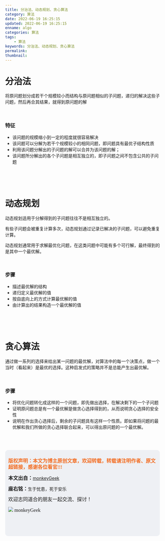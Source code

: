 ```yaml
---
title: 分治法、动态规划、贪心算法
category: 算法
date: 2022-06-19 16:25:15
updated: 2022-06-19 16:25:15
enname: algo
categories: 算法
tags:
	- 算法
keywords: 分治法、动态规划、贪心算法
permalink:
thumbnail:
---
```


# 分治法

将原问题划分成若干个规模较小而结构与原问题相似的子问题，递归的解决这些子问题，然后再合其结果，就得到原问题的解<!--more-->

</br>

### 特征

- 该问题的规模缩小到一定的程度就很容易解决
- 该问题可以分解为若干个规模较小的相同问题，即问题具有最优子结构性质
- 利用该问题分解出的子问题的解可以合并为该问题的解；
- 该问题所分解出的各个子问题是相互独立的，即子问题之间不包含公共的子问题

</br>

</br>

</br>

# 动态规划

动态规划适用于分解得到的子问题往往不是相互独立的。

有些子问题会被重复计算多次，动态规划通过记录已解决的子问题，可以避免重复计算。

动态规划通常用于求解最优化问题，在这类问题中可能有多个可行解，最终得到的是其中一个最优解。

</br>

### 步骤

- 描述最优解的结构
- 递归定义最优解的值
- 按自底向上的方式计算最优解的值
- 由计算出的结果构造一个最优解的值

</br>

</br>

</br>

# 贪心算法

通过做一系列的选择来给出某一问题的最优解，对算法中的每一个决策点，做一个当时（看起来）是最优的选择。这种启发式的策略并不是总能产生出最优解。

</br>

### 步骤

- 将优化问题转化成这样的一个问题，即先做出选择，在解决剩下的一个子问题
- 证明原问题总是有一个最优解是做贪心选择得到的，从而说明贪心选择的安全性
- 说明在作出贪心选择后，剩余的子问题具有这样一个性质。即如果将问题的最优解和我们所做的贪心选择联合起来，可以得出原问题的一个最优解。





</br>

</br>

</br>

<script>
var _hmt = _hmt || [];
(function() {
  var hm = document.createElement("script");
  hm.src = "https://hm.baidu.com/hm.js?2f798e6b269c8a40f12bef25d7f1876d";
  var s = document.getElementsByTagName("script")[0]; 
  s.parentNode.insertBefore(hm, s);
})();
</script>

<div style="height:260px; background-color:rgb(238,240,244); padding:10px;border-radius:10px;">
    <p style="color:#f36c21;font:bold 16px/20px 'kaiTi';">
      版权声明：本文为博主原创文章，欢迎转载，转载请注明作者、原文超链接，感谢各位看官!!!
    </p>
    <p>
      <span style="font:bold 16px/20px 'kaiTi';">本文出自：</span><a href="https://monkeyGeek369.github.io">monkeyGeek</a> 
    </p>
    <p>
      <span style="font:bold 16px/20px 'kaiTi';">座右铭：</span><span>生于忧患，死于安乐</span> 
    </p>
    <p>
      <span style="font:16px/20px 'kaiTi';">欢迎志同道合的朋友一起交流、探讨！</span> 
    </p>
    <img style="height:auto; width:auto;flot:left;" src="../../../../image/monkey64.png" /><span style="font:16px/20px 'kaiTi';flot:left;">   monkeyGeek</span>


